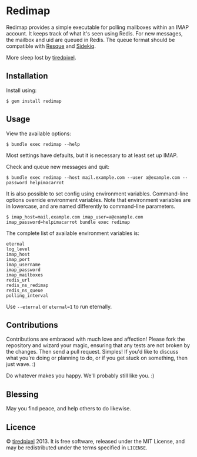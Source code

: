 # Redimap

Redimap provides a simple executable for polling mailboxes
within an IMAP account. It keeps track of what it's seen using Redis. For new
messages, the mailbox and uid are queued in Redis. The queue format should be
compatible with [Resque](https://github.com/resque/resque) and
[Sidekiq](https://github.com/mperham/sidekiq).

More sleep lost by [tiredpixel](http://www.tiredpixel.com).


## Installation

Install using:

    $ gem install redimap


## Usage

View the available options:

    $ bundle exec redimap --help

Most settings have defaults, but it is necessary to at least set up IMAP.

Check and queue new messages and quit:

    $ bundle exec redimap --host mail.example.com --user a@example.com --password helpimacarrot

It is also possible to set config using environment variables. Command-line
options override environment variables. Note that environment variables are in
lowercase, and are named differently to command-line parameters.

    $ imap_host=mail.example.com imap_user=a@example.com imap_password=helpimacarrot bundle exec redimap

The complete list of available environment variables is:

    eternal
    log_level
    imap_host
    imap_port
    imap_username
    imap_password
    imap_mailboxes
    redis_url
    redis_ns_redimap
    redis_ns_queue
    polling_interval

Use `--eternal` or `eternal=1` to run eternally.


## Contributions

Contributions are embraced with much love and affection! Please fork the
repository and wizard your magic, ensuring that any tests are not broken by the
changes. Then send a pull request. Simples! If you'd like to discuss what you're
doing or planning to do, or if you get stuck on something, then just wave. :)

Do whatever makes you happy. We'll probably still like you. :)

## Blessing

May you find peace, and help others to do likewise.


## Licence

© [tiredpixel](http://www.tiredpixel.com) 2013. It is free software, released
under the MIT License, and may be redistributed under the terms specified in
`LICENSE`.
